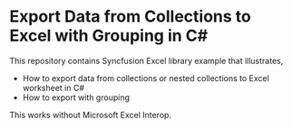 # Export Data from Collections to Excel with Grouping in C#

This repository contains Syncfusion Excel library example that illustrates,

* How to export data from collections or nested collections to Excel worksheet in C#
* How to export with grouping

This works without Microsoft Excel Interop.
